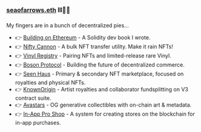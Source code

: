 ### [seaofarrows.eth](https://opensea.io/seaofarrows) ⛓🧠💥

My fingers are in a bunch of decentralized pies...

- 👉 [Building on Ethereum](https://amzn.to/3iDsG1q) - A Solidity dev book I wrote.
- 👉 [Nifty Cannon](https://niftycannon.app) - A bulk NFT transfer utility. Make it rain NFTs!
- 👉 [Vinyl Registry](https://vinylregistry.org) - Pairing NFTs and limited-release rare Vinyl.
- 👉 [Boson Protocol](https://www.bosonprotocol.io/) - Building the future of decentralized commerce.
- 👉 [Seen Haus](http://seen.haus) - Primary & secondary NFT marketplace, focused on royalties and physical NFTs.
- 👉 [KnownOrigin](http://knownorigin.io) - Artist royalties and collaborator fundsplitting on V3 contract suite.
- 👉 [Avastars](https://nft42.github.io/Avastars-Contracts/) - OG generative collectibles with on-chain art & metadata.
- 👉 [In-App Pro Shop](https://in-app-pro-shop.futurescale.com/) - A system for creating stores on the blockchain for in-app purchases.
